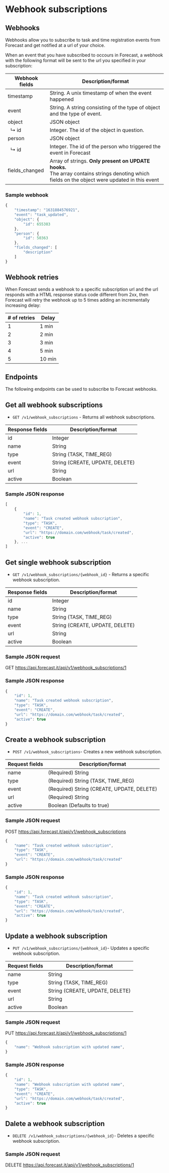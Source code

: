 # Webhook subscriptions

## Webhooks

Webhooks allow you to subscribe to task and time registration events from Forecast and get notified at a url of your choice.

When an event that you have subscribed to occours in Forecast, a webhook with the following format will be sent to the url you specified in your subscription:

| Webhook fields   | Description/format                                                                                                                                  |
| ---------------- | --------------------------------------------------------------------------------------------------------------------------------------------------- |
| timestamp        | String. A unix timestamp of when the event happened                                                                                                 |
| event            | String. A string consisting of the type of object and the type of event.                                                                            |
| object           | JSON object                                                                                                                                         |
| &nbsp;&nbsp;↳ id | Integer. The id of the object in question.                                                                                                          |
| person           | JSON object                                                                                                                                         |
| &nbsp;&nbsp;↳ id | Integer. The id of the person who triggered the event in Forecast                                                                                   |
| fields_changed   | Array of strings. <b>Only present on UPDATE hooks.</b><br>The array contains strings denoting which fields on the object were updated in this event |

### Sample webhook

```javascript
{
    "timestamp": "1631884576921",
    "event": "task_updated",
    "object": {
        "id": 655383
    },
    "person": {
        "id": 50363
    },
    "fields_changed": [
        "description"
    ]
}
```

## Webhook retries

When Forecast sends a webhook to a specific subscription url and the url responds with a HTML response status code different from 2xx, then Forecast will retry the webhook up to 5 times adding an incrementally increasing delay:

| # of retries | Delay  |
| ------------ | ------ |
| 1            | 1 min  |
| 2            | 2 min  |
| 3            | 3 min  |
| 4            | 5 min  |
| 5            | 10 min |

## Endpoints

The following endpoints can be used to subscribe to Forecast webhooks.

## Get all webhook subscriptions

- `GET /v1/webhook_subscriptions` - Returns all webhook subscriptions.

| Response fields | Description/format              |
| --------------- | ------------------------------- |
| id              | Integer                         |
| name            | String                          |
| type            | String (TASK, TIME_REG)         |
| event           | String (CREATE, UPDATE, DELETE) |
| url             | String                          |
| active          | Boolean                         |

### Sample JSON response

```javascript
[
    {
        "id": 1,
        "name": "Task created webhook subscription",
        "type": "TASK",
        "event": "CREATE",
        "url": "https://domain.com/webhook/task/created",
        "active": true
    }, ...
]
```

## Get single webhook subscription

- `GET /v1/webhook_subscriptions/{webhook_id}` - Returns a specific webhook subscription.

| Response fields | Description/format              |
| --------------- | ------------------------------- |
| id              | Integer                         |
| name            | String                          |
| type            | String (TASK, TIME_REG)         |
| event           | String (CREATE, UPDATE, DELETE) |
| url             | String                          |
| active          | Boolean                         |

### Sample JSON request

GET https://api.forecast.it/api/v1/webhook_subscriptions/1

### Sample JSON response

```javascript
{
    "id": 1,
    "name": "Task created webhook subscription",
    "type": "TASK",
    "event": "CREATE",
    "url": "https://domain.com/webhook/task/created",
    "active": true
}
```

## Create a webhook subscription

- `POST /v1/webhook_subscriptions`- Creates a new webhook subscription.

| Request fields | Description/format                         |
| -------------- | ------------------------------------------ |
| name           | (Required) String                          |
| type           | (Required) String (TASK, TIME_REG)         |
| event          | (Required) String (CREATE, UPDATE, DELETE) |
| url            | (Required) String                          |
| active         | Boolean (Defaults to true)                 |

### Sample JSON request

POST https://api.forecast.it/api/v1/webhook_subscriptions

```javascript
{
    "name": "Task created webhook subscription",
    "type": "TASK",
    "event": "CREATE",
    "url": "https://domain.com/webhook/task/created"
}
```

### Sample JSON response

```javascript
{
    "id": 1,
    "name": "Task created webhook subscription",
    "type": "TASK",
    "event": "CREATE",
    "url": "https://domain.com/webhook/task/created",
    "active": true
}
```

## Update a webhook subscription

- `PUT /v1/webhook_subscriptions/{webhook_id}`- Updates a specific webhook subscription.

| Request fields | Description/format              |
| -------------- | ------------------------------- |
| name           | String                          |
| type           | String (TASK, TIME_REG)         |
| event          | String (CREATE, UPDATE, DELETE) |
| url            | String                          |
| active         | Boolean                         |

### Sample JSON request

PUT https://api.forecast.it/api/v1/webhook_subscriptions/1

```javascript
{
    "name": "Webhook subscription with updated name",
}
```

### Sample JSON response

```javascript
{
    "id": 1,
    "name": "Webhook subscription with updated name",
    "type": "TASK",
    "event": "CREATE",
    "url": "https://domain.com/webhook/task/created",
    "active": true
}
```

## Dalete a webhook subscription

- `DELETE /v1/webhook_subscriptions/{webhook_id}`- Deletes a specific webhook subscription.

### Sample JSON request

DELETE https://api.forecast.it/api/v1/webhook_subscriptions/1
